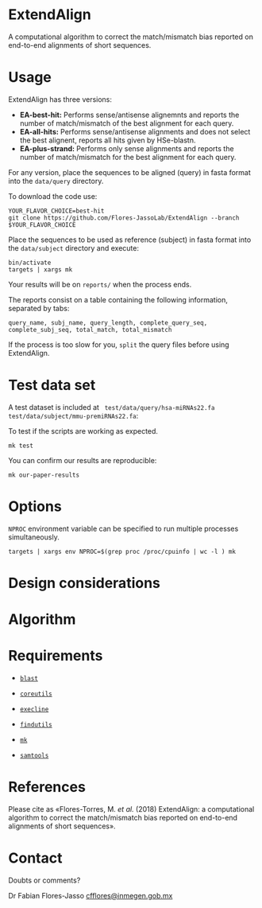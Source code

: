 ExtendAlign
============

A computational algorithm to correct the match/mismatch bias reported on end-to-end alignments of short sequences.


Usage
=====
ExtendAlign has three versions:

  - **EA-best-hit:** Performs sense/antisense alignemnts and reports the number of match/mismatch of the best alignment for each query.
  - **EA-all-hits:** Performs sense/antisense alignments and does not select the best alignent, reports all hits given by HSe-blastn.
  - **EA-plus-strand:** Performs only sense alignments and reports the number of match/mismatch for the best alignment for each query.

For any version, place the sequences to be aligned (query) in fasta format into the `data/query` directory.

To download the code use:

```
YOUR_FLAVOR_CHOICE=best-hit
git clone https://github.com/Flores-JassoLab/ExtendAlign --branch $YOUR_FLAVOR_CHOICE
```

Place the sequences to be used as reference (subject) in fasta format into the `data/subject` directory and execute:

```
bin/activate
targets | xargs mk
```

Your results will be on `reports/` when the process ends.

The reports consist on a table containing the following information, separated by tabs:

```
query_name, subj_name, query_length, complete_query_seq, complete_subj_seq, total_match, total_mismatch
```

If the process is too slow for you, `split` the query files before using ExtendAlign.


Test data set
=============

A test dataset is included at ` test/data/query/hsa-miRNAs22.fa` `test/data/subject/mmu-premiRNAs22.fa`:

To test if the scripts are working as expected.

```
mk test
```

You can confirm our results are reproducible:

```
mk our-paper-results
```


Options
=======

`NPROC` environment variable can be specified to run multiple processes simultaneously.

```
targets | xargs env NPROC=$(grep proc /proc/cpuinfo | wc -l ) mk
```


Design considerations
=====================



Algorithm
=========



Requirements
============

  - [`blast`](ftp://ftp.ncbi.nlm.nih.gov/blast/executables/blast+/LATEST/ "Basic Local Alignment Search Tool.")

  - [`coreutils`](https://www.gnu.org/software/coreutils/coreutils.html "Basic file, shell and text manipulation utilities of the GNU operating system.")
  
  - [`execline`](http://www.skarnet.org/software/execline/ "execline is a (non-interactive) scripting language")

  - [`findutils`](https://www.gnu.org/software/findutils/ "Basic directory searching utilities of the GNU operating system.")

  - [`mk`](http://doc.cat-v.org/bell_labs/mk/mk.pdf "A successor for `make`.")

  - [`samtools`](http://www.htslib.org/download/ "Utilities for interacting with and post-processing short DNA sequence read alignments")


References
==========

Please cite as «Flores-Torres, M. *et al.* (2018) ExtendAlign: a computational algorithm to correct the match/mismatch bias reported on end-to-end alignments of short sequences».


Contact
=======

Doubts or comments?

Dr Fabian Flores-Jasso cfflores@inmegen.gob.mx
